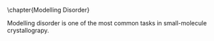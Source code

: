 \chapter{Modelling Disorder}

Modelling disorder is one of the most common tasks in small-molecule crystallograpy.